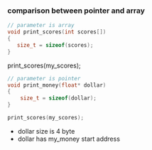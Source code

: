 ### comparison between pointer and array
```c
// parameter is array
void print_scores(int scores[])
{
   size_t = sizeof(scores);
}
```

print_scores(my_scores);
```c
// parameter is pointer
void print_money(float* dollar)
{
    size_t = sizeof(dollar);
}

print_scores(my_scores);
```
- dollar size is 4 byte
- dollar has my_money start address
